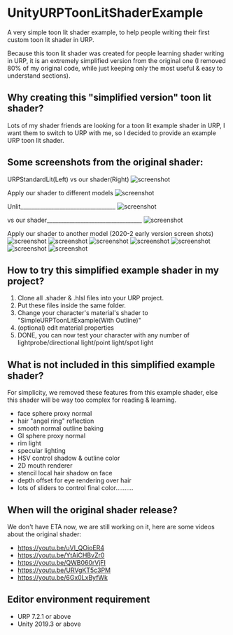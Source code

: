 # UnityURPToonLitShaderExample
A very simple toon lit shader example, to help people writing their first custom toon lit shader in URP.

Because this toon lit shader was created for people learning shader writing in URP, it is an extremely simplified version from the original one (I removed 80% of my original code, while just keeping only the most useful & easy to understand sections).

Why creating this "simplified version" toon lit shader?
-------------------
Lots of my shader friends are looking for a toon lit example shader in URP, I want them to switch to URP with me, so I decided to provide an example URP toon lit shader. 

Some screenshots from the original shader:
-------------------
URPStandardLit(Left) vs our shader(Right)
![screenshot](https://i.imgur.com/Ma4wwQv.png)

Apply our shader to different models
![screenshot](https://i.imgur.com/AgDKEil.png)

Unlit__________________________________
![screenshot](https://i.imgur.com/tQyWLCl.png)

vs our shader__________________________________
![screenshot](https://i.imgur.com/B8DoTHj.png)

Apply our shader to another model (2020-2 early version screen shots)
![screenshot](https://i.imgur.com/KxdjhCx.png)
![screenshot](https://i.imgur.com/6t2FMcg.png)
![screenshot](https://i.imgur.com/LBTNZCH.png)
![screenshot](https://i.imgur.com/X6hAD7W.png)
![screenshot](https://i.imgur.com/WIGyMVx.png)
![screenshot](https://i.imgur.com/zou7PxL.png)
![screenshot](https://i.imgur.com/CZHnfMC.png)


How to try this simplified example shader in my project?
-------------------
1. Clone all .shader & .hlsl files into your URP project.
2. Put these files inside the same folder.
3. Change your character's material's shader to "SimpleURPToonLitExample(With Outline)"
4. (optional) edit material properties
5. DONE, you can now test your character with any number of lightprobe/directional light/point light/spot light

What is not included in this simplified example shader?
-------------------
For simplicity, we removed these features from this example shader, else this shader will be way too complex for reading & learning.
- face sphere proxy normal
- hair "angel ring" reflection
- smooth normal outline baking
- GI sphere proxy normal
- rim light
- specular lighting
- HSV control shadow & outline color
- 2D mouth renderer
- stencil local hair shadow on face
- depth offset for eye rendering over hair
- lots of sliders to control final color..........

When will the original shader release?
-------------------
We don't have ETA now, we are still working on it, here are some videos about the original shader:
- https://youtu.be/uVI_QOioER4
- https://youtu.be/YtAiCHBvZr0
- https://youtu.be/QWB060rVjFI
- https://youtu.be/URVgKT5c3PM
- https://youtu.be/6Gx0LxByfWk


Editor environment requirement
-----------------------
- URP 7.2.1 or above
- Unity 2019.3 or above

